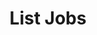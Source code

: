 ---
title: List Jobs
excerpt: >-
  List all jobs that have been submitted to DocuPanda for processing. Every
  document upload, standardization, or credit-consuming event results in a job.
  This lets you audit your credit consumption. You can optionally filter the
  results by providing a date range in the format yyyy-mm-dd.
api:
  file: openapi.json
  operationId: list_jobs
hidden: false
---